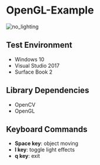 # OpenGL-Example

![no_lighting](https://user-images.githubusercontent.com/17864157/61874429-55389b00-af23-11e9-8937-90d58938d621.PNG)

  
## Test Environment
  * Windows 10
  * Visual Studio 2017
  * Surface Book 2
  
## Library Dependencies
  * OpenCV
  * OpenGL

## Keyboard Commands
  * **Space key**: object moving
  * **l key**: toggle light effects
  * **q key**: exit
